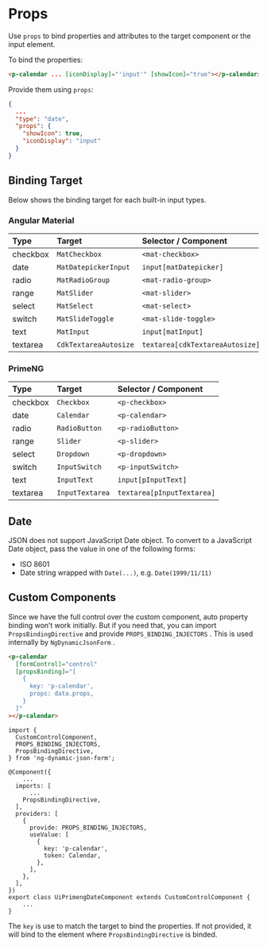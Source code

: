 # Props

Use `props` to bind properties and attributes to the target component or the input element.

To bind the properties:

```html
<p-calendar ... [iconDisplay]="'input'" [showIcon]="true"></p-calendar>
```

Provide them using `props`:

```json
{
  ...
  "type": "date",
  "props": {
    "showIcon": true,
    "iconDisplay": "input"
  }
}
```

## Binding Target

Below shows the binding target for each built-in input types.

### Angular Material

| Type     | Target                | Selector / Component            |
| :------- | :-------------------- | :------------------------------ |
| checkbox | `MatCheckbox`         | `<mat-checkbox>`                |
| date     | `MatDatepickerInput`  | `input[matDatepicker]`          |
| radio    | `MatRadioGroup`       | `<mat-radio-group>`             |
| range    | `MatSlider`           | `<mat-slider>`                  |
| select   | `MatSelect`           | `<mat-select>`                  |
| switch   | `MatSlideToggle`      | `<mat-slide-toggle>`            |
| text     | `MatInput`            | `input[matInput]`               |
| textarea | `CdkTextareaAutosize` | `textarea[cdkTextareaAutosize]` |

### PrimeNG

| Type     | Target          | Selector / Component       |
| :------- | :-------------- | :------------------------- |
| checkbox | `Checkbox`      | `<p-checkbox>`             |
| date     | `Calendar`      | `<p-calendar>`             |
| radio    | `RadioButton`   | `<p-radioButton>`          |
| range    | `Slider`        | `<p-slider>`               |
| select   | `Dropdown`      | `<p-dropdown>`             |
| switch   | `InputSwitch`   | `<p-inputSwitch>`          |
| text     | `InputText`     | `input[pInputText]`        |
| textarea | `InputTextarea` | `textarea[pInputTextarea]` |

## Date

JSON does not support JavaScript Date object. To convert to a JavaScript Date object, pass the value in one of the following forms:

- ISO 8601
- Date string wrapped with `Date(...)`, e.g. `Date(1999/11/11)`

## Custom Components

Since we have the full control over the custom component, auto property binding won’t work initially. But if you need that, you can import `PropsBindingDirective` and provide `PROPS_BINDING_INJECTORS` . This is used internally by `NgDynamicJsonForm` .

<doc-tab>

<doc-code name="HTML">

```html
<p-calendar
  [formControl]="control"
  [propsBinding]="[
    {
      key: 'p-calendar',
      props: data.props,
    }
  ]"
></p-calendar>
```

</doc-code>

<doc-code name="TS">

```tsx
import {
  CustomControlComponent,
  PROPS_BINDING_INJECTORS,
  PropsBindingDirective,
} from 'ng-dynamic-json-form';

@Component({
	...
  imports: [
	  ...
    PropsBindingDirective,
  ],
  providers: [
    {
      provide: PROPS_BINDING_INJECTORS,
      useValue: [
        {
          key: 'p-calendar',
          token: Calendar,
        },
      ],
    },
  ],
})
export class UiPrimengDateComponent extends CustomControlComponent {
	...
}
```

</doc-code>

</doc-tab>

The `key` is use to match the target to bind the properties. If not provided, it will bind to the element where `PropsBindingDirective` is binded.
